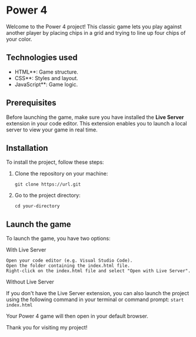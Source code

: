 # Power 4
Welcome to the Power 4 project! This classic game lets you play against another player by placing chips in a grid and trying to line up four chips of your color.
## Technologies used
- HTML**: Game structure.
- CSS**: Styles and layout.
- JavaScript**: Game logic.

## Prerequisites
Before launching the game, make sure you have installed the **Live Server** extension in your code editor. This extension enables you to launch a local server to view your game in real time.

## Installation
To install the project, follow these steps:

1. Clone the repository on your machine:
   ```
   git clone https://url.git
2. Go to the project directory:
    ```
    cd your-directory
## Launch the game

To launch the game, you have two options:

With Live Server

    Open your code editor (e.g. Visual Studio Code).
    Open the folder containing the index.html file.
    Right-click on the index.html file and select "Open with Live Server".

Without Live Server

If you don't have the Live Server extension, you can also launch the project using the following command in your terminal or command prompt:
```start index.html```

Your Power 4 game will then open in your default browser.

Thank you for visiting my project!